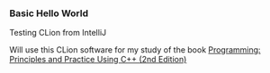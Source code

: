 ### Basic Hello World

Testing CLion from IntelliJ

Will use this CLion software for my study of the book [Programming: Principles and Practice Using C++ (2nd Edition)](http://www.amazon.com/Programming-Principles-Practice-Using-2nd/dp/0321992784/ref=sr_1_1?ie=UTF8&qid=1437274549&sr=8-1&keywords=bjarne&pebp=1437274553256&perid=1QMN2V5D6QK30NXBAK61)